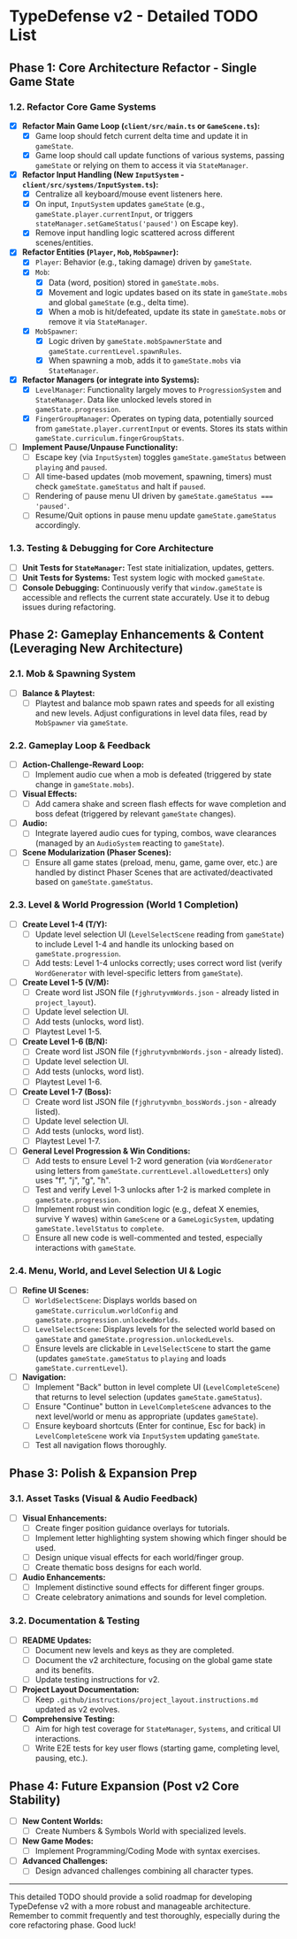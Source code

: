 # TypeDefense v2 - Detailed TODO List

## Phase 1: Core Architecture Refactor - Single Game State

### 1.2. Refactor Core Game Systems

- [x] **Refactor Main Game Loop (`client/src/main.ts` or `GameScene.ts`):**
  - [x] Game loop should fetch current delta time and update it in `gameState`.
  - [x] Game loop should call update functions of various systems, passing `gameState` or relying on them to access it via `StateManager`.
- [x] **Refactor Input Handling (New `InputSystem` - `client/src/systems/InputSystem.ts`):**
  - [x] Centralize all keyboard/mouse event listeners here.
  - [x] On input, `InputSystem` updates `gameState` (e.g., `gameState.player.currentInput`, or triggers `stateManager.setGameStatus('paused')` on Escape key).
  - [x] Remove input handling logic scattered across different scenes/entities.
- [x] **Refactor Entities (`Player`, `Mob`, `MobSpawner`):**
  - [x] `Player`: Behavior (e.g., taking damage) driven by `gameState`.
  - [x] `Mob`:
    - [x] Data (word, position) stored in `gameState.mobs`.
    - [x] Movement and logic updates based on its state in `gameState.mobs` and global `gameState` (e.g., delta time).
    - [x] When a mob is hit/defeated, update its state in `gameState.mobs` or remove it via `StateManager`.
  - [x] `MobSpawner`:
    - [x] Logic driven by `gameState.mobSpawnerState` and `gameState.currentLevel.spawnRules`.
    - [x] When spawning a mob, adds it to `gameState.mobs` via `StateManager`.
- [x] **Refactor Managers (or integrate into Systems):**
  - [x] `LevelManager`: Functionality largely moves to `ProgressionSystem` and `StateManager`. Data like unlocked levels stored in `gameState.progression`.
  - [x] `FingerGroupManager`: Operates on typing data, potentially sourced from `gameState.player.currentInput` or events. Stores its stats within `gameState.curriculum.fingerGroupStats`.
- [ ] **Implement Pause/Unpause Functionality:**
  - [ ] Escape key (via `InputSystem`) toggles `gameState.gameStatus` between `playing` and `paused`.
  - [ ] All time-based updates (mob movement, spawning, timers) must check `gameState.gameStatus` and halt if `paused`.
  - [ ] Rendering of pause menu UI driven by `gameState.gameStatus === 'paused'`.
  - [ ] Resume/Quit options in pause menu update `gameState.gameStatus` accordingly.

### 1.3. Testing & Debugging for Core Architecture

- [ ] **Unit Tests for `StateManager`:** Test state initialization, updates, getters.
- [ ] **Unit Tests for Systems:** Test system logic with mocked `gameState`.
- [ ] **Console Debugging:** Continuously verify that `window.gameState` is accessible and reflects the current state accurately. Use it to debug issues during refactoring.

## Phase 2: Gameplay Enhancements & Content (Leveraging New Architecture)

### 2.1. Mob & Spawning System

- [ ] **Balance & Playtest:**
  - [ ] Playtest and balance mob spawn rates and speeds for all existing and new levels. Adjust configurations in level data files, read by `MobSpawner` via `gameState`.

### 2.2. Gameplay Loop & Feedback

- [ ] **Action-Challenge-Reward Loop:**
  - [ ] Implement audio cue when a mob is defeated (triggered by state change in `gameState.mobs`).
- [ ] **Visual Effects:**
  - [ ] Add camera shake and screen flash effects for wave completion and boss defeat (triggered by relevant `gameState` changes).
- [ ] **Audio:**
  - [ ] Integrate layered audio cues for typing, combos, wave clearances (managed by an `AudioSystem` reacting to `gameState`).
- [ ] **Scene Modularization (Phaser Scenes):**
  - [ ] Ensure all game states (preload, menu, game, game over, etc.) are handled by distinct Phaser Scenes that are activated/deactivated based on `gameState.gameStatus`.

### 2.3. Level & World Progression (World 1 Completion)

- [ ] **Create Level 1-4 (T/Y):**
  - [ ] Update level selection UI (`LevelSelectScene` reading from `gameState`) to include Level 1-4 and handle its unlocking based on `gameState.progression`.
  - [ ] Add tests: Level 1-4 unlocks correctly; uses correct word list (verify `WordGenerator` with level-specific letters from `gameState`).
- [ ] **Create Level 1-5 (V/M):**
  - [ ] Create word list JSON file (`fjghrutyvmWords.json` - already listed in `project_layout`).
  - [ ] Update level selection UI.
  - [ ] Add tests (unlocks, word list).
  - [ ] Playtest Level 1-5.
- [ ] **Create Level 1-6 (B/N):**
  - [ ] Create word list JSON file (`fjghrutyvmbnWords.json` - already listed).
  - [ ] Update level selection UI.
  - [ ] Add tests (unlocks, word list).
  - [ ] Playtest Level 1-6.
- [ ] **Create Level 1-7 (Boss):**
  - [ ] Create word list JSON file (`fjghrutyvmbn_bossWords.json` - already listed).
  - [ ] Update level selection UI.
  - [ ] Add tests (unlocks, word list).
  - [ ] Playtest Level 1-7.
- [ ] **General Level Progression & Win Conditions:**
  - [ ] Add tests to ensure Level 1-2 word generation (via `WordGenerator` using letters from `gameState.currentLevel.allowedLetters`) only uses "f", "j", "g", "h".
  - [ ] Test and verify Level 1-3 unlocks after 1-2 is marked complete in `gameState.progression`.
  - [ ] Implement robust win condition logic (e.g., defeat X enemies, survive Y waves) within `GameScene` or a `GameLogicSystem`, updating `gameState.levelStatus` to `complete`.
  - [ ] Ensure all new code is well-commented and tested, especially interactions with `gameState`.

### 2.4. Menu, World, and Level Selection UI & Logic

- [ ] **Refine UI Scenes:**
  - [ ] `WorldSelectScene`: Displays worlds based on `gameState.curriculum.worldConfig` and `gameState.progression.unlockedWorlds`.
  - [ ] `LevelSelectScene`: Displays levels for the selected world based on `gameState` and `gameState.progression.unlockedLevels`.
  - [ ] Ensure levels are clickable in `LevelSelectScene` to start the game (updates `gameState.gameStatus` to `playing` and loads `gameState.currentLevel`).
- [ ] **Navigation:**
  - [ ] Implement "Back" button in level complete UI (`LevelCompleteScene`) that returns to level selection (updates `gameState.gameStatus`).
  - [ ] Ensure "Continue" button in `LevelCompleteScene` advances to the next level/world or menu as appropriate (updates `gameState`).
  - [ ] Ensure keyboard shortcuts (Enter for continue, Esc for back) in `LevelCompleteScene` work via `InputSystem` updating `gameState`.
  - [ ] Test all navigation flows thoroughly.

## Phase 3: Polish & Expansion Prep

### 3.1. Asset Tasks (Visual & Audio Feedback)

- [ ] **Visual Enhancements:**
  - [ ] Create finger position guidance overlays for tutorials.
  - [ ] Implement letter highlighting system showing which finger should be used.
  - [ ] Design unique visual effects for each world/finger group.
  - [ ] Create thematic boss designs for each world.
- [ ] **Audio Enhancements:**
  - [ ] Implement distinctive sound effects for different finger groups.
  - [ ] Create celebratory animations and sounds for level completion.

### 3.2. Documentation & Testing

- [ ] **README Updates:**
  - [ ] Document new levels and keys as they are completed.
  - [ ] Document the v2 architecture, focusing on the global game state and its benefits.
  - [ ] Update testing instructions for v2.
- [ ] **Project Layout Documentation:**
  - [ ] Keep `.github/instructions/project_layout.instructions.md` updated as v2 evolves.
- [ ] **Comprehensive Testing:**
  - [ ] Aim for high test coverage for `StateManager`, `Systems`, and critical UI interactions.
  - [ ] Write E2E tests for key user flows (starting game, completing level, pausing, etc.).

## Phase 4: Future Expansion (Post v2 Core Stability)

- [ ] **New Content Worlds:**
  - [ ] Create Numbers & Symbols World with specialized levels.
- [ ] **New Game Modes:**
  - [ ] Implement Programming/Coding Mode with syntax exercises.
- [ ] **Advanced Challenges:**
  - [ ] Design advanced challenges combining all character types.

---

This detailed TODO should provide a solid roadmap for developing TypeDefense v2 with a more robust and manageable architecture. Remember to commit frequently and test thoroughly, especially during the core refactoring phase. Good luck!
